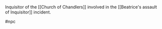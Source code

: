 Inquisitor of the [[Church of Chandlers]] involved in the [[Beatrice's assault of Inquisitor]] incident.

#npc 